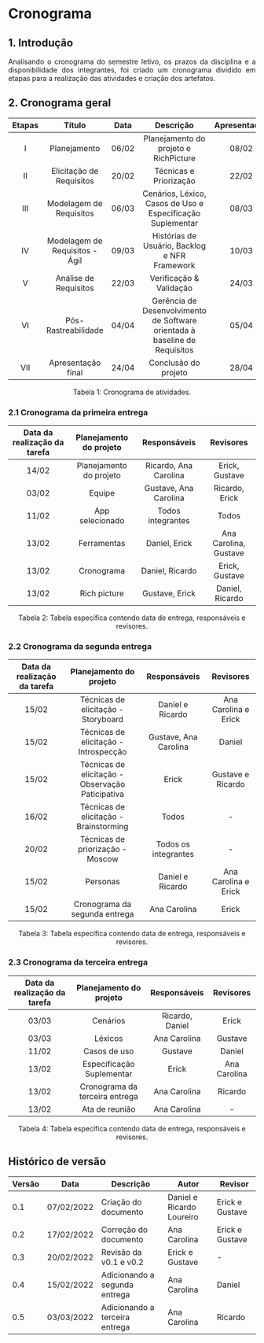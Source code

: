 # Cronograma

## 1. Introdução

<p style="text-align: justify;"> Analisando o cronograma do semestre letivo, os prazos da disciplina e a disponibilidade dos integrantes, foi criado um cronograma dividido em etapas para a realização das atividades e criação dos artefatos.
</p>

## 2. Cronograma geral

<center>

| Etapas | Título       | Data                                           | Descrição        | Apresentação        |
| :----: | :----------: | :--------------------------------------------: | :--------------: | :------------: |
| I    | Planejamento | 06/02 | Planejamento do projeto e RichPicture | 08/02 |
| II   | Elicitação de Requisitos | 20/02 | Técnicas e Priorização | 22/02 |
| III  | Modelagem de Requisitos | 06/03 | Cenários, Léxico, Casos de Uso e Especificação Suplementar | 08/03 |
| IV   | Modelagem de Requisitos - Ágil | 09/03 | Histórias de Usuário, Backlog e NFR Framework | 10/03 |
| V    | Análise de Requisitos | 22/03 | Verificação & Validação | 24/03 |
| VI   | Pós-Rastreabilidade | 04/04 | Gerência de Desenvolvimento de Software orientada à baseline de Requisitos | 05/04 |
| VII  | Apresentação final | 24/04 | Conclusão do projeto | 28/04 |

<figcaption>Tabela 1: Cronograma de atividades.</figcaption>

</center>

### 2.1 Cronograma da primeira entrega

<center>

| Data da realização da tarefa | Planejamento do projeto              | Responsáveis        | Revisores      |
| :----: | :--------------------------------------------: | :--------------: | :------------: |
| 14/02 | Planejamento do projeto | Ricardo, Ana Carolina | Erick, Gustave |
| 03/02 | Equipe | Gustave, Ana Carolina | Ricardo, Erick |
| 11/02 | App selecionado | Todos integrantes | Todos |
| 13/02 | Ferramentas | Daniel, Erick | Ana Carolina, Gustave |
| 13/02 | Cronograma | Daniel, Ricardo | Erick, Gustave |
| 13/02 | Rich picture | Gustave, Erick | Daniel, Ricardo |


<figcaption>Tabela 2: Tabela específica contendo data de entrega, responsáveis e revisores.</figcaption>

</center>


### 2.2 Cronograma da segunda entrega

<center>

| Data da realização da tarefa | Planejamento do projeto              | Responsáveis        | Revisores      |
| :----: | :--------------------------------------------: | :--------------: | :------------: |
| 15/02 | Técnicas de elicitação - Storyboard | Daniel e Ricardo |  Ana Carolina e Erick |
| 15/02 | Técnicas de elicitação - Introspecção | Gustave, Ana Carolina | Daniel |
| 15/02 | Técnicas de elicitação - Observação Paticipativa | Erick | Gustave e Ricardo |
| 16/02 | Técnicas de elicitação - Brainstorming | Todos | - |
| 20/02 | Técnicas de priorização - Moscow | Todos os integrantes | - |
| 15/02 | Personas | Daniel e Ricardo | Ana Carolina e Erick |
| 15/02 | Cronograma da segunda entrega | Ana Carolina | Erick |


<figcaption>Tabela 3: Tabela específica contendo data de entrega, responsáveis e revisores.</figcaption>

</center>

### 2.3 Cronograma da terceira entrega

<center>

| Data da realização da tarefa | Planejamento do projeto              | Responsáveis        | Revisores      |
| :----: | :--------------------------------------------: | :--------------: | :------------: |
| 03/03 | Cenários | Ricardo, Daniel | Erick |
| 03/03 | Léxicos | Ana Carolina | Gustave |
| 11/02 | Casos de uso | Gustave | Daniel |
| 13/02 | Especificação Suplementar | Erick | Ana Carolina |
| 13/02 | Cronograma da terceira entrega | Ana Carolina | Ricardo |
| 13/02 | Ata de reunião | Ana Carolina | - |


<figcaption>Tabela 4: Tabela específica contendo data de entrega, responsáveis e revisores.</figcaption>

</center>


## Histórico de versão

| Versão | Data       | Descrição            | Autor        | Revisor      |
| ------ | ---------- | -------------------- | ------------ | ------------ |
| 0.1    | 07/02/2022 | Criação do documento | Daniel e Ricardo Loureiro | Erick e Gustave |
| 0.2    | 17/02/2022 | Correção do documento | Ana Carolina | Erick e Gustave | 
| 0.3    | 20/02/2022 |  Revisão  da v0.1 e v0.2  | Erick e Gustave | - |
| 0.4    | 15/02/2022 |  Adicionando a segunda entrega  | Ana Carolina | Daniel |
| 0.5    | 03/03/2022 |  Adicionando a terceira entrega  | Ana Carolina | Ricardo |